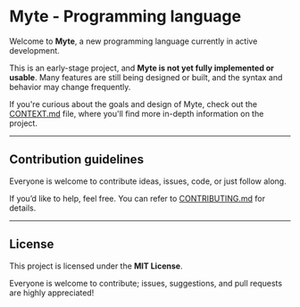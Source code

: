 # Myte - Programming language

Welcome to **Myte**, a new programming language currently in active development.

This is an early-stage project, and **Myte is not yet fully implemented or usable**. Many features are still being designed or built, and the syntax and behavior may change frequently.

If you're curious about the goals and design of Myte, check out the [CONTEXT.md](./CONTEXT.md) file, where you'll find more in-depth information on the project.

---

## Contribution guidelines

Everyone is welcome to contribute ideas, issues, code, or just follow along.

If you’d like to help, feel free. You can refer to [CONTRIBUTING.md](./CONTRIBUTING.md) for details.

---

## License

This project is licensed under the **MIT License**.  

Everyone is welcome to contribute; issues, suggestions, and pull requests are highly appreciated!

